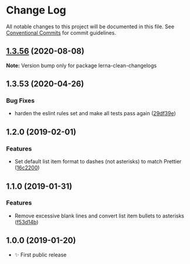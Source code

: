 # Change Log

All notable changes to this project will be documented in this file.
See [Conventional Commits](https://conventionalcommits.org) for commit guidelines.

## [1.3.56](https://gitlab.com/codsen/codsen/compare/lerna-clean-changelogs@1.3.55...lerna-clean-changelogs@1.3.56) (2020-08-08)

**Note:** Version bump only for package lerna-clean-changelogs





## 1.3.53 (2020-04-26)

### Bug Fixes

- harden the eslint rules set and make all tests pass again ([29df39e](https://gitlab.com/codsen/codsen/commit/29df39eb787ff5b3a0636ed4ea7df6056f5a0451))

## 1.2.0 (2019-02-01)

### Features

- Set default list item format to dashes (not asterisks) to match Prettier ([16c2200](https://gitlab.com/codsen/codsen/commit/16c2200))

## 1.1.0 (2019-01-31)

### Features

- Remove excessive blank lines and convert list item bullets to asterisks ([f53d14b](https://gitlab.com/codsen/codsen/commit/f53d14b))

## 1.0.0 (2019-01-20)

- ✨ First public release

